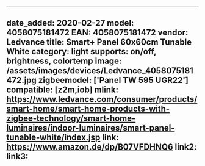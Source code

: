 
---
date_added: 2020-02-27
model: 4058075181472
EAN: 4058075181472
vendor: Ledvance
title: Smart+ Panel 60x60cm Tunable White
category: light
supports: on/off, brightness, colortemp
image: /assets/images/devices/Ledvance_4058075181472.jpg
zigbeemodel: ['Panel TW 595 UGR22']
compatible: [z2m,iob]
mlink: https://www.ledvance.com/consumer/products/smart-home/smart-home-products-with-zigbee-technology/smart-home-luminaires/indoor-luminaires/smart-panel-tunable-white/index.jsp
link: https://www.amazon.de/dp/B07VFDHNQ6
link2: 
link3: 
---
